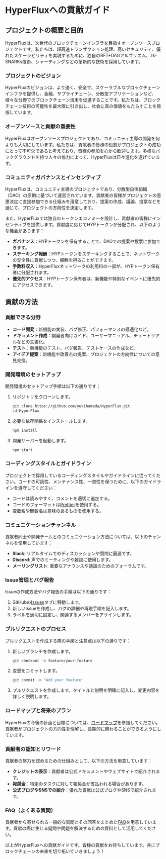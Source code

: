 # HyperFluxへの貢献ガイド

## プロジェクトの概要と目的

HyperFluxは、次世代のブロックチェーンインフラを目指すオープンソースプロジェクトです。私たちは、超高速トランザクション処理、高いセキュリティ、優れたスケーラビリティを実現するために、独自のBFT+DAGアルゴリズム、zk-SNARKs技術、シャーディングなどの革新的な技術を採用しています。

### プロジェクトのビジョン

HyperFluxのビジョンは、より速く、安全で、スケーラブルなブロックチェーンインフラを提供し、金融、サプライチェーン、分散型アプリケーションなど、様々な分野でのブロックチェーン活用を促進することです。私たちは、ブロックチェーン技術の可能性を最大限に引き出し、社会に真の価値をもたらすことを目指しています。

### オープンソースと貢献の重要性

HyperFluxはオープンソースプロジェクトであり、コミュニティ主導の開発を何よりも大切にしています。私たちは、貢献者の皆様の役割がプロジェクトの成功にとって不可欠であると考えており、皆様の参加を心から歓迎します。多様なバックグラウンドを持つ人々の協力によって、HyperFluxは日々進化を遂げています。

### コミュニティガバナンスとインセンティブ

HyperFluxは、コミュニティ主導のプロジェクトであり、分散型自律組織（DAO）の原則に基づいて運営されています。貢献者の皆様がプロジェクトの意思決定に直接参加できる仕組みを用意しており、提案の作成、議論、投票などを通じて、プロジェクトの方向性を決定します。

また、HyperFluxでは独自のトークンエコノミーを設計し、貢献者の皆様にインセンティブを提供します。貢献度に応じてHYPトークンが分配され、以下のような機会があります：

- **ガバナンス**：HYPトークンを保有することで、DAOでの提案や投票に参加できます。
- **ステーキング報酬**：HYPトークンをステーキングすることで、ネットワークの安全性に貢献しつつ、報酬を得ることができます。
- **手数料収入**：HyperFluxネットワークの利用料の一部が、HYPトークン保有者に分配されます。
- **優先的アクセス**：HYPトークン保有者は、新機能や特別なイベントに優先的にアクセスできます。

## 貢献の方法

### 貢献できる分野

- **コード開発**：新機能の実装、バグ修正、パフォーマンスの最適化など。
- **ドキュメント作成**：開発者向けガイド、ユーザーマニュアル、チュートリアルなどの文書化。
- **テスト**：新機能のテスト、バグ報告、テストケースの作成など。
- **アイデア提案**：新機能や改善点の提案、プロジェクトの方向性についての意見交換。

### 開発環境のセットアップ

開発環境のセットアップ手順は以下の通りです：

1. リポジトリをクローンします。
    ```sh
    git clone https://github.com/yukihamada/HyperFlux.git
    cd HyperFlux
    ```

2. 必要な依存関係をインストールします。
    ```sh
    npm install
    ```

3. 開発サーバーを起動します。
    ```sh
    npm start
    ```

### コーディングスタイルとガイドライン

プロジェクトで採用しているコーディングスタイルやガイドラインに従ってください。コードの可読性、メンテナンス性、一貫性を保つために、以下のガイドラインを遵守してください：

- コードは読みやすく、コメントを適切に追加する。
- コードのフォーマットは[Prettier](https://prettier.io/)を使用する。
- 変数名や関数名は意味のあるものを使用する。

### コミュニケーションチャンネル

貢献者同士や開発チームとのコミュニケーション方法については、以下のチャンネルを使用しています：

- **Slack**: リアルタイムでのディスカッションや質問に最適です。
- **Discord**: 声でのミーティングや雑談に使用します。
- **メーリングリスト**: 重要なアナウンスや議論のためのフォーラムです。

### Issue管理とバグ報告

Issueの作成方法やバグ報告の手順は以下の通りです：

1. GitHubの[Issues](https://github.com/yukihamada/HyperFlux/issues)タブに移動します。
2. 新しいIssueを作成し、バグの詳細や再現手順を記入します。
3. ラベルを適切に設定し、関連するメンバーをアサインします。

### プルリクエストのプロセス

プルリクエストを作成する際の手順と注意点は以下の通りです：

1. 新しいブランチを作成します。
    ```sh
    git checkout -b feature/your-feature
    ```

2. 変更をコミットします。
    ```sh
    git commit -m "Add your feature"
    ```

3. プルリクエストを作成します。タイトルと説明を明確に記入し、変更内容を詳しく説明します。

### ロードマップと将来のプラン

HyperFluxの今後の計画と目標については、[ロードマップ](./wiki/Roadmap.md)を参照してください。貢献者がプロジェクトの方向性を理解し、長期的に関わることができるようにしています。

### 貢献者の認知とリワード

貢献者の努力を認めるための仕組みとして、以下の方法を用意しています：

- **クレジットの表示**：貢献者は公式ドキュメントやウェブサイトで紹介されます。
- **報奨金**：特定のタスクに対して報奨金が支払われる場合があります。
- **公式ブログやSNSでの紹介**：優れた貢献は公式ブログやSNSで紹介されます。

### FAQ（よくある質問）

貢献者から寄せられる一般的な質問とその回答をまとめた[FAQ](./wiki/FAQ.md)を用意しています。貢献の際に生じる疑問や問題を解決するための資料として活用してください。

以上がHyperFluxへの貢献ガイドです。皆様の貢献をお待ちしています。共にブロックチェーンの未来を切り拓いていきましょう！